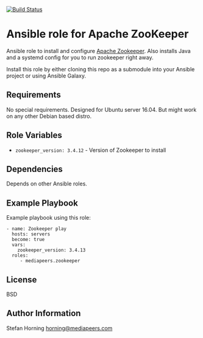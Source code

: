 [![Build Status](https://travis-ci.com/mediapeers/ansible-role-zookeeper.svg?branch=master)](https://travis-ci.com/mediapeers/ansible-role-zookeeper)

# Ansible role for Apache ZooKeeper

Ansible role to install and configure [Apache Zookeeper](http://zookeeper.apache.org/). Also installs Java and a systemd config for you to run zookeeper right away.

Install this role by either cloning this repo as a submodule into your Ansible project or using Ansible Galaxy.

## Requirements

No special requirements. Designed for Ubuntu server 16.04. But might work on any other Debian based distro.

## Role Variables

* `zookeeper_version: 3.4.12` - Version of Zookeeper to install

## Dependencies

Depends on other Ansible roles.

## Example Playbook

Example playbook using this role:

    - name: Zookeeper play
      hosts: servers
      become: true
      vars:
        zookeeper_version: 3.4.13
      roles:
         - mediapeers.zookeeper

## License

BSD

## Author Information

Stefan Horning <horning@mediapeers.com>
